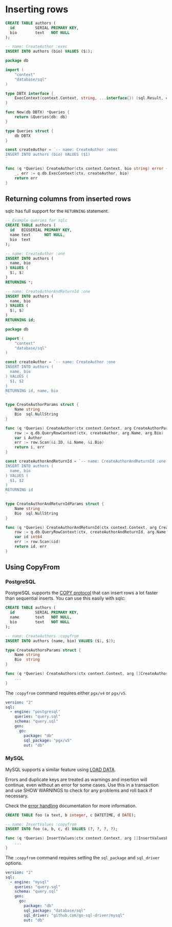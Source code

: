 # Inserting rows

```sql
CREATE TABLE authors (
  id         SERIAL PRIMARY KEY,
  bio        text   NOT NULL
);

-- name: CreateAuthor :exec
INSERT INTO authors (bio) VALUES ($1);
```

```go
package db

import (
	"context"
	"database/sql"
)

type DBTX interface {
	ExecContext(context.Context, string, ...interface{}) (sql.Result, error)
}

func New(db DBTX) *Queries {
	return &Queries{db: db}
}

type Queries struct {
	db DBTX
}

const createAuthor = `-- name: CreateAuthor :exec
INSERT INTO authors (bio) VALUES ($1)
`

func (q *Queries) CreateAuthor(ctx context.Context, bio string) error {
	_, err := q.db.ExecContext(ctx, createAuthor, bio)
	return err
}
```

## Returning columns from inserted rows

sqlc has full support for the `RETURNING` statement.

```sql
-- Example queries for sqlc
CREATE TABLE authors (
  id   BIGSERIAL PRIMARY KEY,
  name text      NOT NULL,
  bio  text
);

-- name: CreateAuthor :one
INSERT INTO authors (
  name, bio
) VALUES (
  $1, $2
)
RETURNING *;

-- name: CreateAuthorAndReturnId :one
INSERT INTO authors (
  name, bio
) VALUES (
  $1, $2
)
RETURNING id;
```

```go
package db

import (
	"context"
	"database/sql"
)

const createAuthor = `-- name: CreateAuthor :one
INSERT INTO authors (
  name, bio
) VALUES (
  $1, $2
)
RETURNING id, name, bio
`

type CreateAuthorParams struct {
	Name string
	Bio  sql.NullString
}

func (q *Queries) CreateAuthor(ctx context.Context, arg CreateAuthorParams) (Author, error) {
	row := q.db.QueryRowContext(ctx, createAuthor, arg.Name, arg.Bio)
	var i Author
	err := row.Scan(&i.ID, &i.Name, &i.Bio)
	return i, err
}

const createAuthorAndReturnId = `-- name: CreateAuthorAndReturnId :one
INSERT INTO authors (
  name, bio
) VALUES (
  $1, $2
)
RETURNING id
`

type CreateAuthorAndReturnIdParams struct {
	Name string
	Bio  sql.NullString
}

func (q *Queries) CreateAuthorAndReturnId(ctx context.Context, arg CreateAuthorAndReturnIdParams) (int64, error) {
	row := q.db.QueryRowContext(ctx, createAuthorAndReturnId, arg.Name, arg.Bio)
	var id int64
	err := row.Scan(&id)
	return id, err
}
```

## Using CopyFrom

### PostgreSQL

PostgreSQL supports the [COPY protocol](https://www.postgresql.org/docs/current/sql-copy.html) that can insert rows a lot faster than sequential inserts. You can use this easily with sqlc:

```sql
CREATE TABLE authors (
  id         SERIAL PRIMARY KEY,
  name       text   NOT NULL,
  bio        text   NOT NULL
);

-- name: CreateAuthors :copyfrom
INSERT INTO authors (name, bio) VALUES ($1, $2);
```

```go
type CreateAuthorsParams struct {
	Name string
	Bio  string
}

func (q *Queries) CreateAuthors(ctx context.Context, arg []CreateAuthorsParams) (int64, error) {
	...
}
```

The `:copyfrom` command requires either `pgx/v4` or `pgx/v5`.

```yaml
version: "2"
sql:
  - engine: "postgresql"
    queries: "query.sql"
    schema: "query.sql"
    gen:
      go:
        package: "db"
        sql_package: "pgx/v5"
        out: "db"
```

### MySQL

MySQL supports a similar feature using [LOAD DATA](https://dev.mysql.com/doc/refman/8.0/en/load-data.html).

Errors and duplicate keys are treated as warnings and insertion will
continue, even without an error for some cases. Use this in a transaction
and use SHOW WARNINGS to check for any problems and roll back if necessary.

Check the [error handling](https://dev.mysql.com/doc/refman/8.0/en/load-data.html#load-data-error-handling) documentation for more information.

```sql
CREATE TABLE foo (a text, b integer, c DATETIME, d DATE);

-- name: InsertValues :copyfrom
INSERT INTO foo (a, b, c, d) VALUES (?, ?, ?, ?);
```

```go
func (q *Queries) InsertValues(ctx context.Context, arg []InsertValuesParams) (int64, error) {
	...
}
```

The `:copyfrom` command requires setting the `sql_package` and `sql_driver` options.

```yaml
version: "2"
sql:
  - engine: "mysql"
    queries: "query.sql"
    schema: "query.sql"
    gen:
      go:
        package: "db"
        sql_package: "database/sql"
        sql_driver: "github.com/go-sql-driver/mysql"
        out: "db"
```